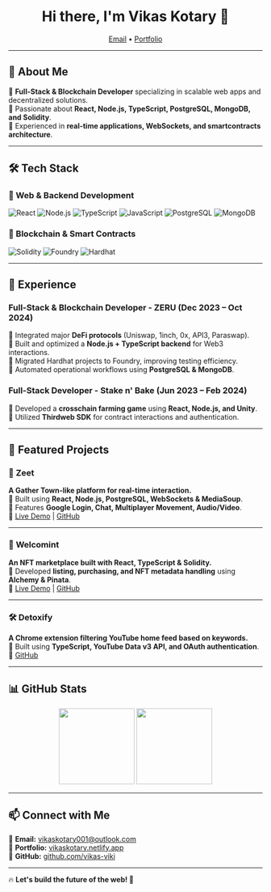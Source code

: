 <h1 align="center">Hi there, I'm Vikas Kotary 👋</h1>
<p align="center">
  <a href="mailto:vikaskotary001@outlook.com">Email</a> •
  <a href="https://vikaskotary.netlify.app/">Portfolio</a> 
</p>

---

## 🚀 About Me

🔹 **Full-Stack & Blockchain Developer** specializing in scalable web apps and decentralized solutions.  
🔹 Passionate about **React, Node.js, TypeScript, PostgreSQL, MongoDB, and Solidity**.  
🔹 Experienced in **real-time applications, WebSockets, and smartcontracts architecture**.  

---

## 🛠️ Tech Stack

### 🔹 Web & Backend Development
![React](https://img.shields.io/badge/React-%2361DAFB.svg?style=for-the-badge&logo=react&logoColor=black)
![Node.js](https://img.shields.io/badge/Node.js-%23339933.svg?style=for-the-badge&logo=node.js&logoColor=white)
![TypeScript](https://img.shields.io/badge/TypeScript-%233178C6.svg?style=for-the-badge&logo=typescript&logoColor=white)
![JavaScript](https://img.shields.io/badge/JavaScript-%23F7DF1E.svg?style=for-the-badge&logo=javascript&logoColor=black)
![PostgreSQL](https://img.shields.io/badge/PostgreSQL-%234169E1.svg?style=for-the-badge&logo=postgresql&logoColor=white)
![MongoDB](https://img.shields.io/badge/MongoDB-%2347A248.svg?style=for-the-badge&logo=mongodb&logoColor=white)

### 🔹 Blockchain & Smart Contracts
![Solidity](https://img.shields.io/badge/Solidity-%23363636.svg?style=for-the-badge&logo=solidity&logoColor=white)
![Foundry](https://img.shields.io/badge/Foundry-%23000000.svg?style=for-the-badge&logoColor=white)
![Hardhat](https://img.shields.io/badge/Hardhat-%23F7DF1E.svg?style=for-the-badge&logo=hardhat&logoColor=black)

---

## 💼 Experience

### **Full-Stack & Blockchain Developer - ZERU (Dec 2023 – Oct 2024)**
🔹 Integrated major **DeFi protocols** (Uniswap, 1inch, 0x, API3, Paraswap).  
🔹 Built and optimized a **Node.js + TypeScript backend** for Web3 interactions.  
🔹 Migrated Hardhat projects to Foundry, improving testing efficiency.  
🔹 Automated operational workflows using **PostgreSQL & MongoDB**.  

### **Full-Stack Developer - Stake n' Bake (Jun 2023 – Feb 2024)**
🔹 Developed a **crosschain farming game** using **React, Node.js, and Unity**.  
🔹 Utilized **Thirdweb SDK** for contract interactions and authentication.  

---

## 🌟 Featured Projects

### 🚀 **Zeet**  
**A Gather Town-like platform for real-time interaction.**  
🔹 Built using **React, Node.js, PostgreSQL, WebSockets & MediaSoup**.  
🔹 Features **Google Login, Chat, Multiplayer Movement, Audio/Video**.  
🔗 [Live Demo](https://zeet.0xbuilder.in/) | [GitHub](https://github.com/vikas-viki/zeet)

---

### 🎨 **Welcomint**  
**An NFT marketplace built with React, TypeScript & Solidity.**  
🔹 Developed **listing, purchasing, and NFT metadata handling** using **Alchemy & Pinata**.  
🔗 [Live Demo](https://welcomint.vercel.app/) | [GitHub](https://github.com/vikas-viki/welcomint)

---

### 🛠 **Detoxify**  
**A Chrome extension filtering YouTube home feed based on keywords.**  
🔹 Built using **TypeScript, YouTube Data v3 API, and OAuth authentication**.  
🔗 [GitHub](https://github.com/vikas-viki/detoxify)

---

## 📊 GitHub Stats

<p align="center">
  <img src="https://github-readme-stats.vercel.app/api?username=vikas-viki&show_icons=true&theme=radical" height="150"/>
  <img src="https://github-readme-streak-stats.herokuapp.com/?user=vikas-viki&theme=radical" height="150"/>
</p>

---

## 📫 Connect with Me

💌 **Email:** [vikaskotary001@outlook.com](mailto:vikaskotary001@outlook.com)  
🔗 **Portfolio:** [vikaskotary.netlify.app](https://vikaskotary.netlify.app/)  
🐙 **GitHub:** [github.com/vikas-viki](https://github.com/vikas-viki)  

---

🔥 **Let's build the future of the web! 🚀**
